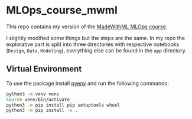 # MLOps_course_mwml

This repo contains my version of the [MadeWithML MLOps course](https://github.com/GokuMohandas/mlops-course).

I slightly modified some things but the steps are the same.
In my repo the explorative part is split into three directories with respective notebooks (`Design`, `Data`, `Modeling`), everything else can be found in the `app` directory.

## Virtual Environment

To use the package install [pyenv](https://github.com/pyenv/pyenv) and run the following commands:
```bash
python3 -m venv venv
source venv/bin/activate
python3 -m pip install pip setuptools wheel
python3 -m pip install -e .
```
